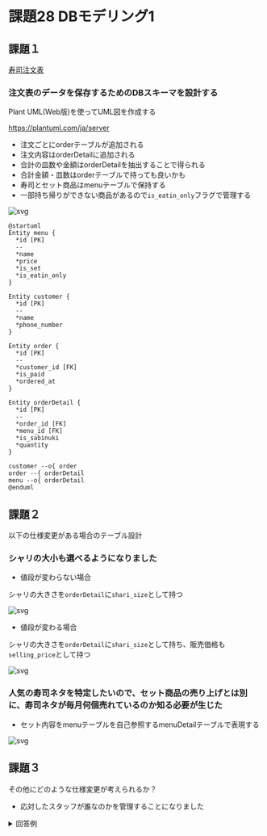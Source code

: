 # 課題28 DBモデリング1

## 課題１

[寿司注文表](https://github.com/praha-inc/praha-challenge-templates/blob/master/db/design/sushi.png)

### 注文表のデータを保存するためのDBスキーマを設計する

Plant UML(Web版)を使ってUML図を作成する

https://plantuml.com/ja/server


- 注文ごとにorderテーブルが追加される
- 注文内容はorderDetailに追加される
- 合計の皿数や金額はorderDetailを抽出することで得られる
- 合計金額・皿数はorderテーブルで持っても良いかも
- 寿司とセット商品はmenuテーブルで保持する
- 一部持ち帰りができない商品があるので`is_eatin_only`フラグで管理する


![svg](http://www.plantuml.com/plantuml/svg/XP4zRiCm38LtdK9p0Tt1GzkbI_UY46YBG8bQb2jHWs7qxWcLEB2D15diHrBlU_hfYa2M6aVpna8osuXSxMAiVQ5Wlpu_li_IEQqP8kf_oZGqGSKNbAj246AVU9pDlrbXGosI8kOdm9_4wBd67lF6d79uv5ovNWVlEcXxc822okR4u46Ek5SKeF4kL5rxebx58Q50Jrn_ISk_2esi6RU3EfUMIvJHhpQMRRHHgAxQTplae8zm0W00)

```plantuml
@startuml
Entity menu {
  *id [PK]
  --
  *name
  *price
  *is_set
  *is_eatin_only
}

Entity customer {
  *id [PK]
  --
  *name
  *phone_number
}

Entity order {
  *id [PK]
  --
  *customer_id [FK]
  *is_paid
  *ordered_at
}

Entity orderDetail {
  *id [PK]
  --
  *order_id [FK]
  *menu_id [FK]
  *is_sabinuki
  *quantity
}

customer --o{ order
order --{ orderDetail
menu --o{ orderDetail
@enduml
```

## 課題２

以下の仕様変更がある場合のテーブル設計


### シャリの大小も選べるようになりました

- 値段が変わらない場合

シャリの大きさを`orderDetail`に`shari_size`として持つ

![svg](http://www.plantuml.com/plantuml/svg/XP31Ji0W38RlF0Ld4zvX1_NYnRinf1jDrWXbGZdCnNVNeZFRel6o_MtvlxymL84YBKLpnqAoseJSx6QilQ5WdnuVdZ-bSrep9DJ_KcZgWgglADyAGOXzvhYQTxF3fbOb9op_0EVCwBcb4Sl1d4luoxbplGxkTT1tM822okx4u46kk5iKeFWhL5rdeZx59Q72IDnUICiwGo5VwGsrUctGSpJnvzhEvUqhsEXN6zjn4QCHUkhS7P13I_43)

- 値段が変わる場合

シャリの大きさを`orderDetail`に`shari_size`として持ち、販売価格も`selling_price`として持つ

![svg](http://www.plantuml.com/plantuml/svg/XL2zJiGm3Dxp59bFkdUu0LXOs16AV8r5BHAdnCvGAjwTEb1KAX1Byldd-v4leb2rvUHkMKbddv6RNvpt9uh-yU7-QONdizKC6UsVAWqTa0H1_K88IXmAfzczkqriQA8bO_r7S2oCWLk-OjsHIur_CJVTO8Cx6_GC4r0qs9aO0-XHxWOLAFqksXVsYdQAWuF0bRYza9KoGgKWz8Rk99WIyNFulirhWsvh0RQqgqzPFdCuUwsnx7CvSxIjdzqBScmvVG00)

### 人気の寿司ネタを特定したいので、セット商品の売り上げとは別に、寿司ネタが毎月何個売れているのか知る必要が生じた

- セット内容をmenuテーブルを自己参照するmenuDetailテーブルで表現する

![svg](http://www.plantuml.com/plantuml/svg/XP3DJiKW48NtF0Lh4zxXBjID6_V6aBcNIJeHXWh3ecbyTnriJMritRI70-URdqiLAD9ID0yi99DDoCtEnjex2lRb-UdrIpgdPuQ4-XyBtRgWwYlAeX24s6UEa_amA-pMgkI4vH_Wa1azjtJ5iWdd4ewIAzVhnQDUz1v6eA2o9p5ua3tk7WKe_WdLr6-Yhc9NeSALkBsH7jyRTFAcHaKvgp12GHQ_SFiW0yMm6WhwsPXpUVxksUXNZNaxWz6GlZfoAyg9Tq4EBSLF)

## 課題３

その他にどのような仕様変更が考えられるか？

- 応対したスタッフが誰なのかを管理することになりました

<details>
  <summary>回答例</summary>

- staffテーブルを作成し、orderテーブルを参照する
- 
![svg](http://www.plantuml.com/plantuml/svg/XP0zRiCm38LtdK9pWDmXGzkbI_UY49Y8GOXAb2jHGs3qxZLL2n2Ckbbi_f0VtzEf26IfCPXd5fAxZSZLpiRQ0tdx_lRwiOJ7e-OC4VK_PRgqW8ehA6k48CGkSRYRRzDXbreaHSmFWBV4wBZ6C-PXkGXSh_kRmsJAVkz6L-2qyR8q3WtRqrNy1EGrR23q3cHBVq812d_VQ0CZKTzmSw70cRX-agPV5Hfvz8hotuK9ChAubTjytIZuNb1GDxfifFbNisbMnu9-TM8UJHcbwDHULSNjrqx8liRm0m00)

</details>
